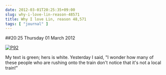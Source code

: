 ```yaml
---
date: 2012-03-01T20:25:35+09:00
slug: why-i-love-lin-reason-48571
title: Why I love Lin, reason 48,571
tags: [ "journal" ]
---
```


##20:25 Thursday 01 March 2012

[![P92](https://getfile2.posterous.com/getfile/files.posterous.com/thunderrabbit/vIDDFDAtzDybHomezgmFjwhrElCowaqznemrwgjszltzquwIdkdaoApospis/p92.jpg.scaled500.jpg)](https://getfile9.posterous.com/getfile/files.posterous.com/thunderrabbit/vIDDFDAtzDybHomezgmFjwhrElCowaqznemrwgjszltzquwIdkdaoApospis/p92.jpg.scaled1000.jpg)

My text is green; hers is white.  Yesterday I said, "I wonder how many of these people who are rushing onto the train don't notice that it's not a local train!"
